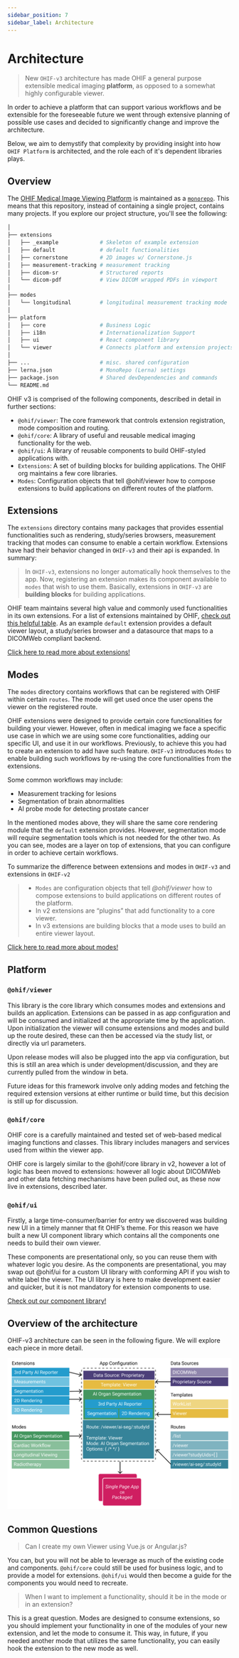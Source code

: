 ```yaml
---
sidebar_position: 7
sidebar_label: Architecture
---
```


# Architecture


>New `OHIF-v3` architecture has made OHIF a general purpose extensible medical imaging **platform**, as opposed to a somewhat highly configurable viewer.

In order to achieve a platform that can support various workflows and be extensible for the foreseeable future we went through extensive planning of possible use cases and decided to significantly change and improve the architecture.


Below, we aim to demystify that complexity by providing insight into how `OHIF Platform` is
architected, and the role each of it's dependent libraries plays.



## Overview

The [OHIF Medical Image Viewing Platform][viewers-project] is maintained as a
[`monorepo`][monorepo]. This means that this repository, instead of containing a
single project, contains many projects. If you explore our project structure,
you'll see the following:

```bash
│
├── extensions
│   ├── _example             # Skeleton of example extension
│   ├── default              # default functionalities
│   ├── cornerstone          # 2D images w/ Cornerstone.js
│   ├── measurement-tracking # measurement tracking
│   ├── dicom-sr             # Structured reports
│   └── dicom-pdf            # View DICOM wrapped PDFs in viewport
│
├── modes
│   └── longitudinal         # longitudinal measurement tracking mode
│
├── platform
│   ├── core                 # Business Logic
│   ├── i18n                 # Internationalization Support
│   ├── ui                   # React component library
│   └── viewer               # Connects platform and extension projects
│
├── ...                      # misc. shared configuration
├── lerna.json               # MonoRepo (Lerna) settings
├── package.json             # Shared devDependencies and commands
└── README.md
```

OHIF v3 is comprised of the following components, described in detail in further sections:

- `@ohif/viewer`: The core framework that controls extension registration, mode composition and routing.
- `@ohif/core`: A library of useful and reusable medical imaging functionality for the web.
- `@ohif/ui`: A library of reusable components to build OHIF-styled applications with.
- `Extensions`: A set of building blocks for building applications. The OHIF org maintains a few core libraries.
- `Modes`: Configuration objects that tell @ohif/viewer how to compose extensions to build applications on different routes of the platform.





## Extensions
The `extensions` directory contains many packages that provides essential
functionalities such as rendering, study/series browsers, measurement tracking that modes
can consume to enable a certain workflow. Extensions have had their behavior changed
in `OHIF-v3` and their api is expanded. In summary:

>In `OHIF-v3`, extensions no longer automatically hook themselves to the app. Now,
>registering an extension makes its component available to `modes` that wish to use them.
> Basically, extensions in `OHIF-v3` are **building blocks** for building applications.


OHIF team maintains several high value and commonly used functionalities in its
own extensions. For a list of extensions maintained by OHIF,
[check out this helpful table](./extensions/index.md#maintained-extensions).
As an example `default` extension provides a default viewer layout,
a study/series browser and a datasource that maps to a DICOMWeb compliant backend.


[Click here to read more about extensions!](./extensions/index.md)














## Modes

The `modes` directory contains workflows that can be registered with OHIF
within certain `routes`. The mode will get used once the user opens the viewer
on the registered route.

OHIF extensions were designed to provide certain core functionalities for building
your viewer. However, often in medical imaging we face a specific use case
in which we are using some core functionalities, adding our specific UI, and
use it in our workflows. Previously, to achieve this you had to create an
extension to add have such feature. `OHIF-v3` introduces `Modes` to enable
building such workflows by re-using the core functionalities from the extensions.

Some common workflows may include:

- Measurement tracking for lesions
- Segmentation of brain abnormalities
- AI probe mode for detecting prostate cancer

In the mentioned modes above, they will share the same core rendering module that
the `default` extension provides. However, segmentation mode will require
segmentation tools which is not needed for the other two.
As you can see, modes are a layer on top of extensions, that you
can configure in order to achieve certain workflows.

To summarize the difference between extensions and modes in `OHIF-v3` and extensions in `OHIF-v2`

> - `Modes` are configuration objects that tell *@ohif/viewer* how to compose extensions to build applications on different routes of the platform.
> - In v2 extensions are “plugins” that add functionality to a core viewer.
> - In v3 extensions are building blocks that a mode uses to build an entire viewer layout.

[Click here to read more about modes!](./modes/index.md)



## Platform

### `@ohif/viewer`

This library is the core library which consumes modes and extensions and builds an application. Extensions can be passed in as app configuration and will be consumed and initialized at the appropriate time by the application. Upon initialization the viewer will consume extensions and modes and build up the route desired, these can then be accessed via the study list, or directly via url parameters.

Upon release modes will also be plugged into the app via configuration, but this is still an area which is under development/discussion, and they are currently pulled from the window in beta.

Future ideas for this framework involve only adding modes and fetching the required extension versions at either runtime or build time, but this decision is still up for discussion.

### `@ohif/core`
OHIF core is a carefully maintained and tested set of web-based medical imaging functions and classes. This library includes managers and services used from within the viewer app.

OHIF core is largely similar to the @ohif/core library in v2, however a lot of logic has been moved to extensions:
 however all logic about DICOMWeb and other data fetching mechanisms have been pulled out, as these now live in extensions, described later.




### `@ohif/ui`
Firstly, a large time-consumer/barrier for entry we discovered was building new UI in a timely manner that fit OHIF’s theme. For this reason we have built a new UI component library which contains all the components one needs to build their own viewer.

These components are presentational only, so you can reuse them with whatever logic you desire. As the components are presentational, you may swap out @ohif/ui for a custom UI library with conforming API if you wish to white label the viewer. The UI library is here to make development easier and quicker, but it is not mandatory for extension components to use.

[Check out our component library!](https://react.ohif.org/)





## Overview of the architecture
OHIF-v3 architecture can be seen in the following figure. We will explore each
piece in more detail.

![mode-archs](./assets/img/mode-archs.png)









## Common Questions


> Can I create my own Viewer using Vue.js or Angular.js?

You can, but you will not be able to leverage as much of the existing code and
components. `@ohif/core` could still be used for business logic, and to provide
a model for extensions. `@ohif/ui` would then become a guide for the components
you would need to recreate.


> When I want to implement a functionality, should it be in the mode or in an extension?

This is a great question. Modes are designed to consume extensions, so you should implement
your functionality in one of the modules of your new extension,  and let the mode to consume it.
 This way, in future, if you needed another mode that utilizes the same functionality, you can easily
 hook the extension to the new mode as well.

<!--
  Links
  -->

<!-- prettier-ignore-start -->
[monorepo]: https://github.com/OHIF/Viewers/issues/768
[viewers-project]: https://github.com/OHIF/Viewers
[viewer-npm]: https://www.npmjs.com/package/@ohif/viewer
[pwa]: https://developers.google.com/web/progressive-web-apps/
[configuration]: ./configuring/index.md
[extensions]: ../extensions/index.md
[core-github]: https://github.com/OHIF/viewers/platform/core
[ui-github]: https://github.com/OHIF/Viewers/tree/master/platform/ui
<!-- prettier-ignore-end -->
